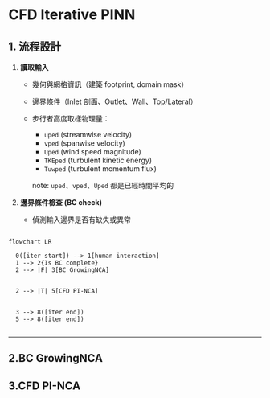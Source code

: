 # CFD Iterative PINN

## 1. 流程設計

1. **讀取輸入**

   - 幾何與網格資訊（建築 footprint, domain mask）
   - 邊界條件（Inlet 剖面、Outlet、Wall、Top/Lateral）
   - 步行者高度取樣物理量：

     - `uped` (streamwise velocity)
     - `vped` (spanwise velocity)
     - `Uped` (wind speed magnitude)
     - `TKEped` (turbulent kinetic energy)
     - `Tuwped` (turbulent momentum flux)

     note: `uped`、`vped`、`Uped` 都是已經時間平均的

2. **邊界條件檢查 (BC check)**

   - 偵測輸入邊界是否有缺失或異常

```mermaid

flowchart LR

  0([iter start]) --> 1[human interaction]
  1 --> 2{Is BC complete}
  2 --> |F| 3[BC GrowingNCA]


  2 --> |T| 5[CFD PI-NCA]


  3 --> 8([iter end])
  5 --> 8([iter end])


```

---

## 2.BC GrowingNCA

## 3.CFD PI-NCA
